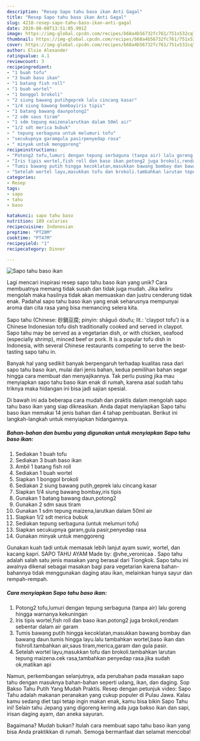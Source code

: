 ```yaml
---
description: "Resep Sapo tahu baso ikan Anti Gagal"
title: "Resep Sapo tahu baso ikan Anti Gagal"
slug: 4218-resep-sapo-tahu-baso-ikan-anti-gagal
date: 2020-08-08T13:51:05.991Z
image: https://img-global.cpcdn.com/recipes/b68a4b56732fc761/751x532cq70/sapo-tahu-baso-ikan-foto-resep-utama.jpg
thumbnail: https://img-global.cpcdn.com/recipes/b68a4b56732fc761/751x532cq70/sapo-tahu-baso-ikan-foto-resep-utama.jpg
cover: https://img-global.cpcdn.com/recipes/b68a4b56732fc761/751x532cq70/sapo-tahu-baso-ikan-foto-resep-utama.jpg
author: Elsie Alexander
ratingvalue: 4.1
reviewcount: 3
recipeingredient:
- "1 buah tofu"
- "3 buah baso ikan"
- "1 batang fish roll"
- "1 buah wortel"
- "1 bonggol brokoli"
- "2 siung bawang putihgeprek lalu cincang kasar"
- "1/4 siung bawang bombayiris tipis"
- "1 batang bawang daunpotong2"
- "2 sdm saus tiram"
- "1 sdm tepung maizenalarutkan dalam 50ml air"
- "1/2 sdt merica bubuk"
- " tepung serbaguna untuk melumuri tofu"
- "secukupnya garamgula pasirpenyedap rasa"
- " minyak untuk menggoreng"
recipeinstructions:
- "Potong2 tofu,lumuri dengan tepung serbaguna (tanpa air) lalu goreng hingga warnanya kekuningan"
- "Iris tipis wortel,fish roll dan baso ikan.potong2 juga brokoli,rendam sebentar dalam air garam"
- "Tumis bawang putih hingga kecoklatan,masukkan bawang bombay dan bawang daun.tumis hingga layu.lalu tambahkan wortel,baso ikan dan fishroll.tambahkan air,saus tiram,merica,garam dan gula pasir."
- "Setelah wortel layu,masukkan tofu dan brokoli.tambahkan larutan tepung maizena.cek rasa,tambahkan penyedap rasa.jika sudah ok,matikan api"
categories:
- Resep
tags:
- sapo
- tahu
- baso

katakunci: sapo tahu baso 
nutrition: 189 calories
recipecuisine: Indonesian
preptime: "PT28M"
cooktime: "PT47M"
recipeyield: "1"
recipecategory: Dinner

---
```



![Sapo tahu baso ikan](https://img-global.cpcdn.com/recipes/b68a4b56732fc761/751x532cq70/sapo-tahu-baso-ikan-foto-resep-utama.jpg)

Lagi mencari inspirasi resep sapo tahu baso ikan yang unik? Cara membuatnya memang tidak susah dan tidak juga mudah. Jika keliru mengolah maka hasilnya tidak akan memuaskan dan justru cenderung tidak enak. Padahal sapo tahu baso ikan yang enak seharusnya mempunyai aroma dan cita rasa yang bisa memancing selera kita.

Sapo tahu (Chinese: 砂鍋豆腐; pinyin: shāguō dòufu; lit.: &#39;claypot tofu&#39;) is a Chinese Indonesian tofu dish traditionally cooked and served in claypot. Sapo tahu may be served as a vegetarian dish, or with chicken, seafood (especially shrimp), minced beef or pork. It is a popular tofu dish in Indonesia, with several Chinese restaurants competing to serve the best-tasting sapo tahu in.

Banyak hal yang sedikit banyak berpengaruh terhadap kualitas rasa dari sapo tahu baso ikan, mulai dari jenis bahan, kedua pemilihan bahan segar hingga cara membuat dan menyajikannya. Tak perlu pusing jika mau menyiapkan sapo tahu baso ikan enak di rumah, karena asal sudah tahu triknya maka hidangan ini bisa jadi sajian spesial.


Di bawah ini ada beberapa cara mudah dan praktis dalam mengolah sapo tahu baso ikan yang siap dikreasikan. Anda dapat menyiapkan Sapo tahu baso ikan memakai 14 jenis bahan dan 4 tahap pembuatan. Berikut ini langkah-langkah untuk menyiapkan hidangannya.

<!--inarticleads1-->

##### Bahan-bahan dan bumbu yang digunakan untuk menyiapkan Sapo tahu baso ikan:

1. Sediakan 1 buah tofu
1. Sediakan 3 buah baso ikan
1. Ambil 1 batang fish roll
1. Sediakan 1 buah wortel
1. Siapkan 1 bonggol brokoli
1. Sediakan 2 siung bawang putih,geprek lalu cincang kasar
1. Siapkan 1/4 siung bawang bombay,iris tipis
1. Gunakan 1 batang bawang daun,potong2
1. Gunakan 2 sdm saus tiram
1. Gunakan 1 sdm tepung maizena,larutkan dalam 50ml air
1. Siapkan 1/2 sdt merica bubuk
1. Sediakan  tepung serbaguna (untuk melumuri tofu)
1. Siapkan secukupnya garam,gula pasir,penyedap rasa
1. Gunakan  minyak untuk menggoreng


Gunakan kuah tadi untuk memasak lebih lanjut ayam suwir, wortel, dan kacang kapri. SAPO TAHU AYAM⁣ Made by: @vhe_veronicaa ⁣. Sapo tahu adalah salah satu jenis masakan yang berasal dari Tiongkok. Sapo tahu ini awalnya dikenal sebagai masakan bagi para vegetarian karena bahan-bahannya tidak menggunakan daging atau ikan, melainkan hanya sayur dan rempah-rempah. 

<!--inarticleads2-->

##### Cara menyiapkan Sapo tahu baso ikan:

1. Potong2 tofu,lumuri dengan tepung serbaguna (tanpa air) lalu goreng hingga warnanya kekuningan
1. Iris tipis wortel,fish roll dan baso ikan.potong2 juga brokoli,rendam sebentar dalam air garam
1. Tumis bawang putih hingga kecoklatan,masukkan bawang bombay dan bawang daun.tumis hingga layu.lalu tambahkan wortel,baso ikan dan fishroll.tambahkan air,saus tiram,merica,garam dan gula pasir.
1. Setelah wortel layu,masukkan tofu dan brokoli.tambahkan larutan tepung maizena.cek rasa,tambahkan penyedap rasa.jika sudah ok,matikan api


Namun, perkembangan selanjutnya, ada perubahan pada masakan sapo tahu dengan masuknya bahan-bahan seperti udang, ikan, dan daging. Sop Bakso Tahu Putih Yang Mudah Praktis. Resep dengan petunjuk video: Sapo Tahu adalah makanan peranakan yang cukup populer di Pulau Jawa. Kalau kamu sedang diet tapi tetap ingin makan enak, kamu bisa bikin Sapo Tahu ini! Selain tahu Jepang yang digoreng kering ada juga bakso ikan dan sapi, irisan daging ayam, dan aneka sayuran. 

Bagaimana? Mudah bukan? Itulah cara membuat sapo tahu baso ikan yang bisa Anda praktikkan di rumah. Semoga bermanfaat dan selamat mencoba!
